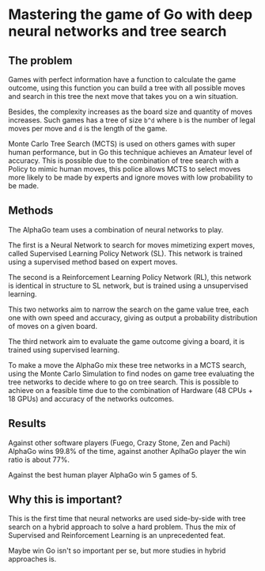 # Mastering the game of Go with deep neural networks and tree search

## The problem

Games with perfect information have a function to calculate the game outcome, 
using this function you can build a tree with all possible moves and search in this
tree the next move that takes you on a win situation.

Besides, the complexity increases as the board size and quantity of moves increases. 
Such games has a tree of size `b^d` where `b` is the number of legal moves per move
and `d` is the length of the game.   
 
Monte Carlo Tree Search (MCTS) is used on others games with super human performance, but in Go this
technique achieves an Amateur level of accuracy. This is possible due to the combination of tree search
with a Policy to mimic human moves, this police allows MCTS to select moves more likely to be made by
experts and ignore moves with low probability to be made.

## Methods

The AlphaGo team uses a combination of neural networks to play.

The first is a Neural Network to search for moves mimetizing expert moves, called Supervised Learning 
Policy Network (SL). This network is trained using a supervised method based on expert moves.

The second is a Reinforcement Learning Policy Network (RL), this network is identical in structure to SL
network, but is trained using a unsupervised learning.

This two networks aim to narrow the search on the game value tree, each one with own speed and accuracy,
giving as output a probability distribution of moves on a given board.

The third network aim to evaluate the game outcome giving a board, it is trained using supervised
learning.

To make a move the AlphaGo mix these tree networks in a MCTS search, using the Monte Carlo Simulation to
find nodes on game tree evaluating the tree networks to decide where to go on tree search. This is possible
to achieve on a feasible time due to the combination of Hardware (48 CPUs + 18 GPUs) and accuracy of the
networks outcomes.

## Results

Against other software players (Fuego, Crazy Stone, Zen and Pachi) AlphaGo wins 99.8% of the time,
against another AplhaGo player the win ratio is about 77%.

Against the best human player AlphaGo win 5 games of 5. 

## Why this is important?

This is the first time that neural networks are used side-by-side with tree search
on a hybrid approach to solve a hard problem. Thus the mix of Supervised and Reinforcement Learning
is an unprecedented feat.

Maybe win Go isn't so important per se, but more studies in hybrid approaches is.